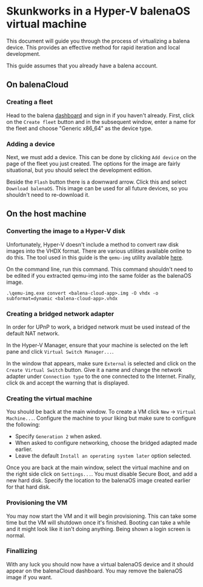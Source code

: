 # Skunkworks in a Hyper-V balenaOS virtual machine
This document will guide you through the process of virtualizing a
balena device. This provides an effective method for rapid iteration
and local development.

This guide assumes that you already have a balena account.

## On balenaCloud
### Creating a fleet
Head to the balena [dashboard](https://dashboard.balena-cloud.com) and
sign in if you haven't already. First, click on the `Create fleet`
button and in the subsequent window, enter a name for the fleet and
choose "Generic x86_64" as the device type.

### Adding a device
Next, we must add a device. This can be done by clicking `Add device`
on the page of the fleet you just created. The options for the image
are fairly situational, but you should select the development edition.

Beside the `Flash` button there is a downward arrow. Click this and
select `Download balenaOS`. This image can be used for all future
devices, so you shouldn't need to re-download it.

## On the host machine
### Converting the image to a Hyper-V disk
Unfortunately, Hyper-V doesn't include a method to convert raw disk
images into the VHDX format. There are various utilities available
online to do this. The tool used in this guide is the `qemu-img`
utility available [here](https://cloudbase.it/qemu-img-windows/).

On the command line, run this command. This command shouldn't need to
be edited if you extracted qemu-img into the same folder as the
balenaOS image.

```
.\qemu-img.exe convert <balena-cloud-app>.img -O vhdx -o subformat=dynamic <balena-cloud-app>.vhdx
```

### Creating a bridged network adapter
In order for UPnP to work, a bridged network must be used instead of
the default NAT network.

In the Hyper-V Manager, ensure that your machine is selected on the
left pane and click `Virtual Switch Manager...`.

In the window that appears, make sure `External` is selected and click
on the `Create Virtual Switch` button. Give it a name and change the
network adapter under `Connection type` to the one connected to the
Internet. Finally, click `Ok` and accept the warning that is
displayed.

### Creating the virtual machine
You should be back at the main window. To create a VM click `New` ->
`Virtual Machine...`. Configure the machine to your liking but make
sure to configure the following:

- Specify `Generation 2` when asked.
- When asked to configure networking, choose the bridged adapted made
  earlier.
- Leave the default `Install an operating system later` option
  selected.

Once you are back at the main window, select the virtual machine and
on the right side click on `Settings...`. You must disable Secure
Boot, and add a new hard disk. Specify the location to the balenaOS
image created earlier for that hard disk.

### Provisioning the VM
You may now start the VM and it will begin provisioning. This can take
some time but the VM will shutdown once it's finished. Booting can
take a while and it might look like it isn't doing anything. Being
shown a login screen is normal.

### Finallizing
With any luck you should now have a virtual balenaOS device and it
should appear on the balenaCloud dashboard. You may remove the
balenaOS image if you want.
